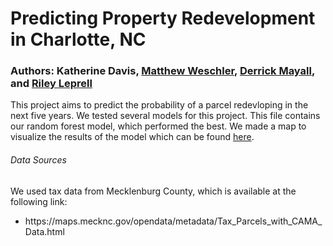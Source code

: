 # Predicting Property Redevelopment in Charlotte, NC
### Authors: Katherine Davis, [Matthew Weschler](https://www.linkedin.com/in/matthew-weschler-pe-leed-ap-nd-27004860/), [Derrick Mayall](https://www.linkedin.com/in/derrick-mayall-09092b225/), and [Riley Leprell](https://github.com/RileyLePrell)
This project aims to predict the probability of a parcel redevloping in the next five years. We tested several models for this project. This file contains our random forest model, which performed the best. We made a map to visualize the results of the model which can be found [here](https://experience.arcgis.com/experience/a4fd282ef8924442a7786664b03836f5#data_s=id%3AdataSource_1-18f1156ebb8-layer-4%3A388465).

<h6>Data Sources</h6>
We used tax data from Mecklenburg County, which is available at the following link:
<ul>
  <li> https://maps.mecknc.gov/opendata/metadata/Tax_Parcels_with_CAMA_Data.html </li>
</ul>
  

